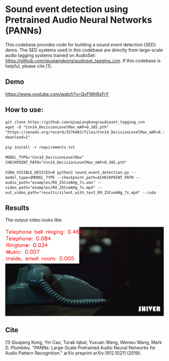 # Sound event detection using Pretrained Audio Neural Networks (PANNs)

This codebase provides code for building a sound event detection (SED) demo. The SED systems used in this codebase are directly from large-scale audio tagging systems trained on AudioSet: https://github.com/qiuqiangkong/audioset_tagging_cnn. If this codebase is helpful, please cite [1].

## Demo
https://www.youtube.com/watch?v=QyFNIhRxFrY

## How to use:

```
git clone https://github.com/qiuqiangkong/audioset_tagging_cnn
wget -O "Cnn14_DecisionLevelMax_mAP=0.385.pth" "https://zenodo.org/record/3576403/files/Cnn14_DecisionLevelMax_mAP=0.385.pth?download=1"

pip install -r requirements.txt

MODEL_TYPE="Cnn14_DecisionLevelMax"
CHECKPOINT_PATH="Cnn14_DecisionLevelMax_mAP=0.385.pth"

CUDA_VISIBLE_DEVICES=0 python3 sound_event_detection.py --model_type=$MODEL_TYPE --checkpoint_path=$CHECKPOINT_PATH --audio_path="examples/R9_ZSCveAHg_7s.wav" --video_path="examples/R9_ZSCveAHg_7s.mp4" --out_video_path="results/silent_with_text_R9_ZSCveAHg_7s.mp4" --cuda
```

## Results
The output video looks like:

<img src="appendixes/video_snapshot.png" width="600">

## Cite
[1] Qiuqiang Kong, Yin Cao, Turab Iqbal, Yuxuan Wang, Wenwu Wang, Mark D. Plumbley. "PANNs: Large-Scale Pretrained Audio Neural Networks for Audio Pattern Recognition." arXiv preprint arXiv:1912.10211 (2019).
